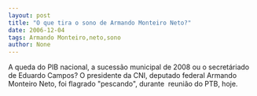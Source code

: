 ```yaml
---
layout: post
title: "O que tira o sono de Armando Monteiro Neto?"
date: 2006-12-04
tags: Armando Monteiro,neto,sono
author: None
---
```


A queda do PIB nacional,&nbsp;a&nbsp;sucessão municipal de 2008 ou&nbsp;o&nbsp;secretáriado de Eduardo Campos?
O presidente da CNI, deputado federal Armando Monteiro Neto,&nbsp;foi flagrado \"pescando\", durante&nbsp; reunião do PTB, hoje. 